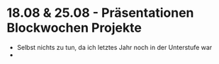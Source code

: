 # 18.08 & 25.08 - Präsentationen Blockwochen Projekte
- Selbst nichts zu tun, da ich letztes Jahr noch in der Unterstufe war
- 